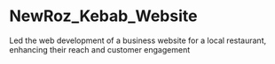 # NewRoz_Kebab_Website
Led the web development of a business website for a local restaurant, enhancing their reach and customer engagement

